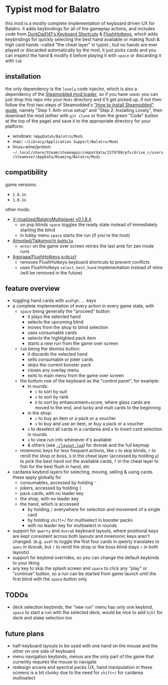 <!-- markdownlint-disable line-length -->
# Typist mod for Balatro

this mod is a mostly complete implementation of keyboard driven UX for Balatro. it adds keybindings for all of the gameplay actions, and includes code from [DorkDad141's Keyboard Shortcuts](https://github.com/DorkDad141/keyboard-shortcuts) & [FlushHotkeys](https://github.com/Agoraaa/FlushHotkeys), which adds keybindings for quickly selecting the best hand available or making flush & high card hands -called "the cheat layer" in typist-, but no hands are ever played or discarded automatically by the mod, it just picks cards and you can inspect the hand & modify it before playing it with `space` or discarding it with `tab`

<!-- TODO:
## video demo

-->
## installation

the only dependency is the `lovely` code injector, which is also a dependency of the [Steamodded mod loader](https://github.com/Steamodded/smods), so if you have `smods` you can just drop this repo into your `Mods` directory and it'll get picked up. if not then follow the first two steps of Steamodded's ["How to install Steamodded" guide](https://github.com/Steamodded/smods/wiki#how-to-install-steamodded), namely "Step 1: Anti-virus setup" and "Step 2: Installing Lovely", then download the mod (either with `git clone` or from the green "Code" button at the top of the page) and save it to the appropriate directory for your platform:

- windows: `%AppData%/Balatro/Mods`
- mac: `~/Library/Application Support/Balatro/Mods`
- linux+wine/proton: `~/.local/share/Steam/steamapps/compatdata/2379780/pfx/drive_c/users/steamuser/AppData/Roaming/Balatro/Mods`

## compatibility

game versions:

- `1.0.1n`
- `1.0.1o`


other mods:

- [V-rtualized/BalatroMultiplayer v0.1.8.4](https://github.com/V-rtualized/BalatroMultiplayer/releases/tag/0.1.8.4)
  - on pvp blinds `space` toggles the ready state instead of immediately starting the blind
  - in lobby menu `space` starts the run (if you're the host)
- [Amvoled/Taikomochi `9a99c3a`](https://github.com/Amvoled/Taikomochi/tree/9a99c3a12c11573a5a16d9b6c11737307d3d25d8)
  - `enter` on the game over screen retries the last ante for zen mode runs
- [Agoraaa/FlushHotkeys `4c0b1df`](https://github.com/Agoraaa/FlushHotkeys)
  - removes FlushHotkeys keyboard shortcuts to prevent conflicts
  - uses FlushHotkeys `select_best_hand` implementation instead of mine (will be removed in the future)

## feature overview

- toggling hand cards with `asdfgh...` keys
- a complete implementation of every action in every game state, with
  - `space` being generally the "proceed" button:
    - it plays the selected hand
    - selects the upcoming blind
    - moves from the shop to blind selection
    - uses consumable cards
    - selects the highlighted pack item
    - starts a new run from the game over screen
  - `tab` being the dismiss button:
    - it discards the selected hand
    - sells consumable or joker cards
    - skips the current booster pack
    - closes any overlay menu
    - exits to main menu from the game over screen
  - the bottom row of the keyboard as the "control panel", for example:
    - in rounds: 
      - `c` to sort by suit
      - `v` to sort by rank
      - `b` to sort by enhancement+score, where glass cards are moved to the end, and lucky and mult cards to the beginning
    - in the shop: 
      - `c` to buy an item or a pack or a voucher 
      - `v` to buy and use an item, or buy a pack or a voucher
    - `n` to deselect all cards in a cardarea and `m` to invert card selection in rounds
    - `x` to view run info whenever it's available
    - & others (see [`./layout.lua`](./layout.lua)) for dvorak and the full keymap
  - mnemonic keys for less frequent actions, like `s` to skip blinds, `r` to reroll the shop or boss, `b` in the cheat layer (accessed by holding `p`) to pick the best hand out the available cards, `f` in the cheat layer to fish for the best flush in hand, etc
- cardarea keybind layers for selecting, moving, selling & using cards. these apply globally for 
  - consumables, accessed by holding `'`
  - jokers, accessed by holding `[`
  - pack cards, with no leader key
  - the shop, with no leader key
  - the hand, which is accessed
    - by holding `/` everywhere for selection and movement of a single card
    - by holding `shift+/` for multiselect in booster packs
    - with no leader key for multiselect in rounds
- support for `qwerty` and `dvorak` keyboard layouts, where positional keys are kept consistent across both layouts and mnemonic keys aren't changed. (e.g. `asdf` to toggle the first four cards in qwerty translates to `aoeu` in dvorak, but `r` to reroll the shop or the boss blind stays `r` in both layouts)
- support for keybind overrides, so you can change the default keybinds to your liking
- any key to skip the splash screen and `space` to click any "play" or "continue" button, so a run can be started from game launch until the first blind with the `space` button only

## TODOs

- deck selection keybinds, the "new run" menu has only one keybind, `space` to start a run with the selected deck, would be nice to add `hjkl` for deck and stake selection too

## future plans

- half-keyboard layouts to be used with one hand on the mouse and the other on one side of keyboard
- menu navigation keybinds, menus are the only part of the game that currently requires the mouse to navigate
- redesign arcana and spectral packs UX, hand manipulation in these screens is a bit clunky due to the need for `shift+/` for cardarea multiselect
